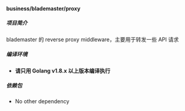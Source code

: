 #### business/blademaster/proxy

##### 项目简介

blademaster 的 reverse proxy middleware，主要用于转发一些 API 请求

##### 编译环境

- **请只用 Golang v1.8.x 以上版本编译执行**

##### 依赖包

- No other dependency
